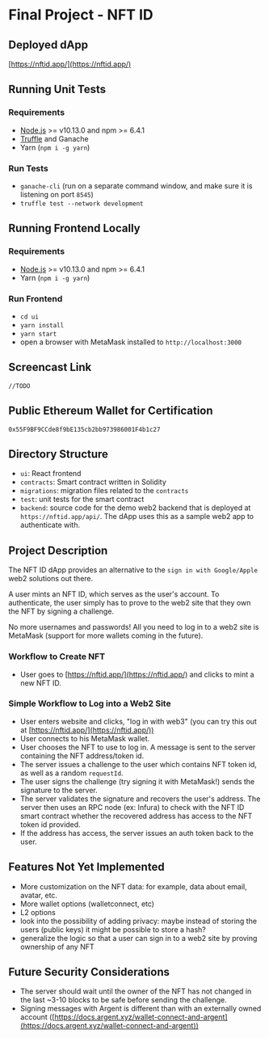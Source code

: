 # Final Project - NFT ID

## Deployed dApp
[https://nftid.app/](https://nftid.app/)

## Running Unit Tests
### Requirements
- [Node.js](https://nodejs.org/) >= v10.13.0 and npm >= 6.4.1
- [Truffle](https://www.npmjs.com/package/truffle) and Ganache
- Yarn (`npm i -g yarn`)

### Run Tests
- `ganache-cli` (run on a separate command window, and make sure it is listening on port `8545`)
- `truffle test --network development`

## Running Frontend Locally
### Requirements
- [Node.js](https://nodejs.org/) >= v10.13.0 and npm >= 6.4.1
- Yarn (`npm i -g yarn`)

### Run Frontend
- `cd ui`
- `yarn install`
- `yarn start`
- open a browser with MetaMask installed to `http://localhost:3000`

## Screencast Link
`//TODO`

## Public Ethereum Wallet for Certification
`0x55F9BF9CCde8f9bE135cb2bb973986001F4b1c27`

## Directory Structure
* `ui`: React frontend
* `contracts`: Smart contract written in Solidity
* `migrations`: migration files related to the `contracts`
* `test`: unit tests for the smart contract
* `backend`: source code for the demo web2 backend that is deployed at `https://nftid.app/api/`. The dApp uses this as a sample web2 app to authenticate with.

## Project Description
The NFT ID dApp provides an alternative to the `sign in with Google/Apple` web2 solutions out there.

A user mints an NFT ID, which serves as the user's account. To authenticate, the user simply has to prove to the web2 site that they own the NFT by signing a challenge.

No more usernames and passwords! All you need to log in to a web2 site is MetaMask (support for more wallets coming in the future).

### Workflow to Create NFT
* User goes to [https://nftid.app/](https://nftid.app/) and clicks to mint a new NFT ID.

### Simple Workflow to Log into a Web2 Site
* User enters website and clicks, "log in with web3" (you can try this out at [https://nftid.app/](https://nftid.app/))
* User connects to his MetaMask wallet.
* User chooses the NFT to use to log in. A message is sent to the server containing the NFT address/token id.
* The server issues a challenge to the user which contains NFT token id, as well as a random `requestId`.
* The user signs the challenge (try signing it with MetaMask!) sends the signature to the server.
* The server validates the signature and recovers the user's address. The server then uses an RPC node (ex: Infura) to check with the NFT ID smart contract whether the recovered address has access to the NFT token id provided.
* If the address has access, the server issues an auth token back to the user.

## Features Not Yet Implemented
* More customization on the NFT data: for example, data about email, avatar, etc.
* More wallet options (walletconnect, etc)
* L2 options
* look into the possibility of adding privacy: maybe instead of storing the users (public keys) it might be possible to store a hash?
* generalize the logic so that a user can sign in to a web2 site by proving ownership of any NFT

## Future Security Considerations
* The server should wait until the owner of the NFT has not changed in the last ~3-10 blocks to be safe before sending the challenge.
* Signing messages with Argent is different than with an externally owned account ([https://docs.argent.xyz/wallet-connect-and-argent](https://docs.argent.xyz/wallet-connect-and-argent))
